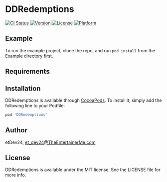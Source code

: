 # DDRedemptions

[![CI Status](https://img.shields.io/travis/etDev24/DDRedemptions.svg?style=flat)](https://travis-ci.org/etDev24/DDRedemptions)
[![Version](https://img.shields.io/cocoapods/v/DDRedemptions.svg?style=flat)](https://cocoapods.org/pods/DDRedemptions)
[![License](https://img.shields.io/cocoapods/l/DDRedemptions.svg?style=flat)](https://cocoapods.org/pods/DDRedemptions)
[![Platform](https://img.shields.io/cocoapods/p/DDRedemptions.svg?style=flat)](https://cocoapods.org/pods/DDRedemptions)

## Example

To run the example project, clone the repo, and run `pod install` from the Example directory first.

## Requirements

## Installation

DDRedemptions is available through [CocoaPods](https://cocoapods.org). To install
it, simply add the following line to your Podfile:

```ruby
pod 'DDRedemptions'
```

## Author

etDev24, et_dev24@TheEntertainerMe.com

## License

DDRedemptions is available under the MIT license. See the LICENSE file for more info.

